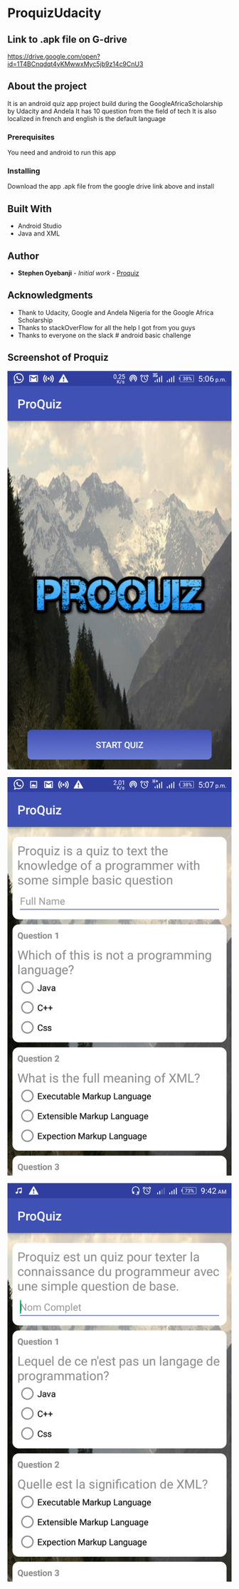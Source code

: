 # ProquizUdacity

## Link to .apk file on G-drive
https://drive.google.com/open?id=1T4BCnqdqt4yKMwwxMyc5jb9z14c9CnU3

## About the project

It is an android quiz app project build during the GoogleAfricaScholarship by Udacity and Andela
It has 10 question from the field of tech
It is also localized in french and english is the default language

### Prerequisites

You need and android to run this app

### Installing

Download the app .apk file from the google drive link above and install

## Built With

* Android Studio
* Java and XML

## Author

* **Stephen Oyebanji** - *Initial work* - [Proquiz](https://github.com/SteveOye/ProquizUdacity/tree/master/ProQuiz)

## Acknowledgments

* Thank to Udacity, Google and Andela Nigeria for the Google Africa Scholarship
* Thanks to stackOverFlow for all the help I got from you guys
* Thanks to everyone on the slack # android basic challenge

## Screenshot of Proquiz
![alt text](https://github.com/SteveOye/ProquizUdacity/blob/master/ProQuiz/app/src/main/res/drawable/firstactivity.png "FirstActivity")

![alt text](https://github.com/SteveOye/ProquizUdacity/blob/master/ProQuiz/app/src/main/res/drawable/in_english.png "FirstActivity")

![alt text](https://github.com/SteveOye/ProquizUdacity/blob/master/ProQuiz/app/src/main/res/drawable/in_french.png "FirstActivity")
